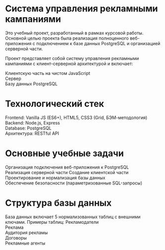 # Система управления рекламными кампаниями
Это учебный проект, разработанный в рамках курсовой работы. Основной целью проекта была реализация полноценного веб-приложения с подключением к базе данных PostgreSQL и организацией серверной части.

Проект представляет собой систему управления рекламными кампаниями с клиент-серверной архитектурой и включает:

Клиентскую часть на чистом JavaScript  
Сервер  
Базу данных PostgreSQL

# Технологический стек
Frontend: Vanilla JS (ES6+), HTML5, CSS3 (Grid, БЭМ-методология)  
Backend: Node.js, Express  
Database: PostgreSQL  
Архитектура: RESTful API

# Основные учебные задачи
Организация подключения веб-приложения к PostgreSQL  
Реализация серверной части 
Создание клиентской части  
Проектирование и нормализация базы данных  
Обеспечение безопасности (параметризованные SQL-запросы)

# Структура базы данных
База данных включает 5 нормализованных таблиц с внешними ключами. Примеры таблиц:
Рекламодатели  
Реклама  
Аудитория рекламы  
Договоры  
Рекламные агенты
